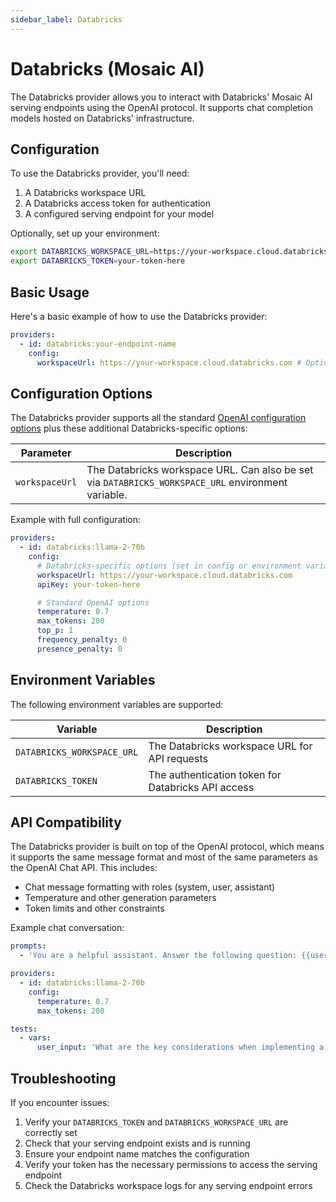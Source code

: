 ```yaml
---
sidebar_label: Databricks
---
```


# Databricks (Mosaic AI)

The Databricks provider allows you to interact with Databricks' Mosaic AI serving endpoints using the OpenAI protocol. It supports chat completion models hosted on Databricks' infrastructure.

## Configuration

To use the Databricks provider, you'll need:

1. A Databricks workspace URL
2. A Databricks access token for authentication
3. A configured serving endpoint for your model

Optionally, set up your environment:

```sh
export DATABRICKS_WORKSPACE_URL=https://your-workspace.cloud.databricks.com
export DATABRICKS_TOKEN=your-token-here
```

## Basic Usage

Here's a basic example of how to use the Databricks provider:

```yaml title="promptfooconfig.yaml"
providers:
  - id: databricks:your-endpoint-name
    config:
      workspaceUrl: https://your-workspace.cloud.databricks.com # Optional if DATABRICKS_WORKSPACE_URL is set
```

## Configuration Options

The Databricks provider supports all the standard [OpenAI configuration options](/docs/providers/openai#configuring-parameters) plus these additional Databricks-specific options:

| Parameter      | Description                                                                                        |
| -------------- | -------------------------------------------------------------------------------------------------- |
| `workspaceUrl` | The Databricks workspace URL. Can also be set via `DATABRICKS_WORKSPACE_URL` environment variable. |

Example with full configuration:

```yaml
providers:
  - id: databricks:llama-2-70b
    config:
      # Databricks-specific options (set in config or environment variables)
      workspaceUrl: https://your-workspace.cloud.databricks.com
      apiKey: your-token-here

      # Standard OpenAI options
      temperature: 0.7
      max_tokens: 200
      top_p: 1
      frequency_penalty: 0
      presence_penalty: 0
```

## Environment Variables

The following environment variables are supported:

| Variable                   | Description                                        |
| -------------------------- | -------------------------------------------------- |
| `DATABRICKS_WORKSPACE_URL` | The Databricks workspace URL for API requests      |
| `DATABRICKS_TOKEN`         | The authentication token for Databricks API access |

## API Compatibility

The Databricks provider is built on top of the OpenAI protocol, which means it supports the same message format and most of the same parameters as the OpenAI Chat API. This includes:

- Chat message formatting with roles (system, user, assistant)
- Temperature and other generation parameters
- Token limits and other constraints

Example chat conversation:

```yaml title="promptfooconfig.yaml"
prompts:
  - 'You are a helpful assistant. Answer the following question: {{user_input}}'

providers:
  - id: databricks:llama-2-70b
    config:
      temperature: 0.7
      max_tokens: 200

tests:
  - vars:
      user_input: 'What are the key considerations when implementing a machine learning pipeline?'
```

## Troubleshooting

If you encounter issues:

1. Verify your `DATABRICKS_TOKEN` and `DATABRICKS_WORKSPACE_URL` are correctly set
2. Check that your serving endpoint exists and is running
3. Ensure your endpoint name matches the configuration
4. Verify your token has the necessary permissions to access the serving endpoint
5. Check the Databricks workspace logs for any serving endpoint errors

